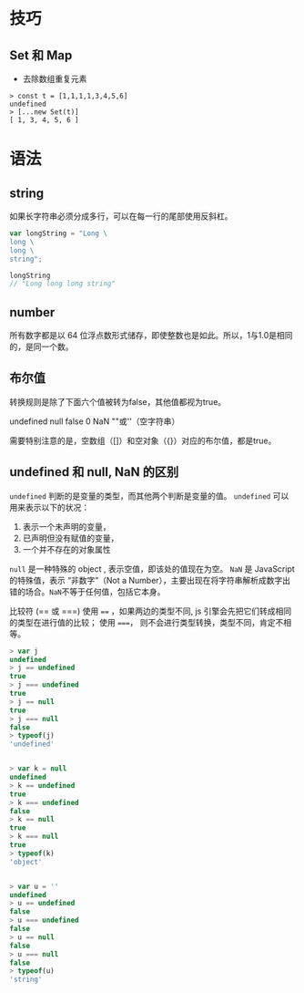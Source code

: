 

# 技巧

## Set 和 Map

- 去除数组重复元素

```
> const t = [1,1,1,1,3,4,5,6]
undefined
> [...new Set(t)]
[ 1, 3, 4, 5, 6 ]
```


# 语法

## string

如果长字符串必须分成多行，可以在每一行的尾部使用反斜杠。

```js
var longString = "Long \
long \
long \
string";

longString
// "Long long long string"
```


## number

所有数字都是以 64 位浮点数形式储存，即使整数也是如此。所以，1与1.0是相同的，是同一个数。

## 布尔值

转换规则是除了下面六个值被转为false，其他值都视为true。

undefined
null
false
0
NaN
""或''（空字符串）

需要特别注意的是，空数组（[]）和空对象（{}）对应的布尔值，都是true。

## undefined 和 null, NaN 的区别


`undefined` 判断的是变量的类型，而其他两个判断是变量的值。
`undefined` 可以用来表示以下的状况：
1. 表示一个未声明的变量，
2. 已声明但没有赋值的变量，
3. 一个并不存在的对象属性

`null` 是一种特殊的 object , 表示空值，即该处的值现在为空。
`NaN` 是 JavaScript 的特殊值，表示 “非数字”（Not a Number），主要出现在将字符串解析成数字出错的场合。`NaN`不等于任何值，包括它本身。

比较符 (== 或 ===)
使用 `==` ，如果两边的类型不同, js 引擎会先把它们转成相同的类型在进行值的比较；
使用 `===`， 则不会进行类型转换，类型不同，肯定不相等。  

```js
> var j
undefined
> j == undefined
true
> j === undefined
true
> j == null
true
> j === null
false
> typeof(j)
'undefined'


> var k = null
undefined
> k == undefined
true
> k === undefined
false
> k == null
true
> k === null
true
> typeof(k)
'object'


> var u = ''
undefined
> u == undefined
false
> u === undefined
false
> u == null
false
> u === null
false
> typeof(u)
'string'
```

